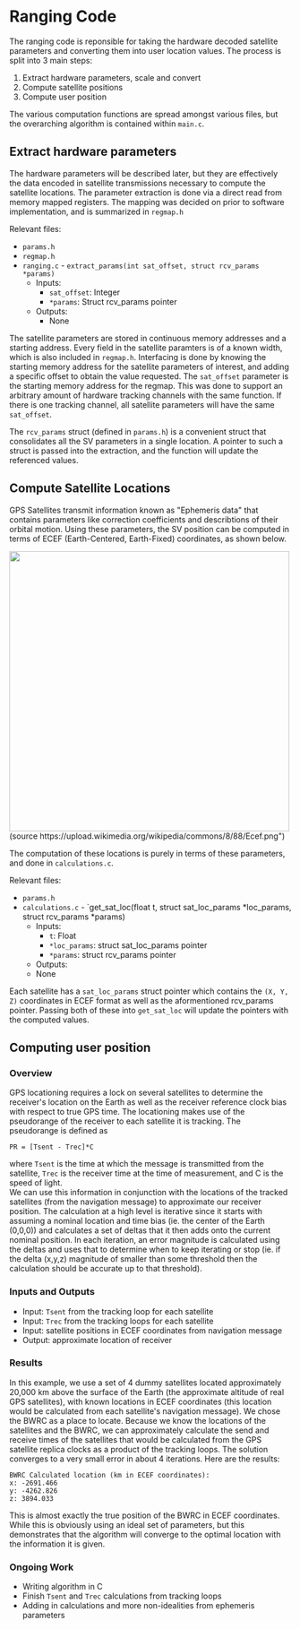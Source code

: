 # Ranging Code

The ranging code is reponsible for taking the hardware decoded satellite parameters and converting them into user location values. The process is split into 3 main steps:

1. Extract hardware parameters, scale and convert
2. Compute satellite positions
3. Compute user position

The various computation functions are spread amongst various files, but the overarching algorithm is contained within `main.c`.

## Extract hardware parameters
The hardware parameters will be described later, but they are effectively the data encoded in satellite transmissions necessary to compute the satellite locations.
The parameter extraction is done via a direct read from memory mapped registers. The mapping was decided on prior to software implementation, and is summarized in `regmap.h`

Relevant files:
* `params.h`
* `regmap.h`
* `ranging.c` - `extract_params(int sat_offset, struct rcv_params *params)`
  * Inputs:
      * `sat_offset`: Integer
      * `*params`: Struct rcv_params pointer
  * Outputs:
    * None

The satellite parameters are stored in continuous memory addresses and a starting address. 
Every field in the satellite paramters is of a known width, which is also included in `regmap.h`.
Interfacing is done by knowing the starting memory address for the satellite parameters of interest, and adding a specific offset to obtain the value requested.
The `sat_offset` parameter is the starting memory address for the regmap. This was done to support an arbitrary amount of hardware tracking channels with the same function.
If there is one tracking channel, all satellite parameters will have the same `sat_offset`.

The `rcv_params` struct (defined in `params.h`) is a convenient struct that consolidates all the SV parameters in a single location. A pointer to such a struct is 
passed into the extraction, and the function will update the referenced values.

## Compute Satellite Locations

GPS Satellites transmit information known as "Ephemeris data" that contains parameters like correction coefficients and describtions of their orbital motion.
Using these parameters, the SV position can be computed in terms of ECEF (Earth-Centered, Earth-Fixed) coordinates, as shown below.

<img src="https://upload.wikimedia.org/wikipedia/commons/8/88/Ecef.png" width="500" height="500" />
(source https://upload.wikimedia.org/wikipedia/commons/8/88/Ecef.png")

The computation of these locations is purely in terms of these parameters, and done in `calculations.c`. 

Relevant files:
* `params.h`
* `calculations.c` - `get_sat_loc(float t, struct sat_loc_params *loc_params, struct rcv_params *params)
   * Inputs:
     * `t`: Float
     * `*loc_params`: struct sat_loc_params pointer
     * `*params`: struct rcv_params pointer
   * Outputs:
    * None
    
Each satellite has a `sat_loc_params` struct pointer which contains the `(X, Y, Z)` coordinates in ECEF format as well as the aformentioned rcv_params pointer.
Passing both of these into `get_sat_loc` will update the pointers with the computed values.

## Computing user position

### Overview
GPS locationing requires a lock on several satellites to determine the receiver's location on the Earth as well as the receiver reference clock bias with respect to true GPS time.  The locationing makes use of the pseudorange of the receiver to each satellite it is tracking.  The pseudorange is defined as
```
PR = [Tsent - Trec]*C
``` 
where `Tsent` is the time at which the message is transmitted from the satellite, `Trec` is the receiver time at the time of measurement, and C is the speed of light.  
We can use this information in conjunction with the locations of the tracked satellites (from the navigation message) to approximate our receiver position.  The calculation at a high level is iterative since it starts with assuming a nominal location and time bias (ie. the center of the Earth (0,0,0)) and calculates a set of deltas that it then adds onto the current nominal position.  In each iteration, an error magnitude is calculated using the deltas and uses that to determine when to keep iterating or stop (ie. if the delta (x,y,z) magnitude of smaller than some threshold then the calculation should be accurate up to that threshold). 

### Inputs and Outputs
* Input: `Tsent` from the tracking loop for each satellite
* Input: `Trec` from the tracking loops for each satellite
* Input: satellite positions in ECEF coordinates from navigation message
* Output: approximate location of receiver

### Results
In this example, we use a set of 4 dummy satellites located approximately 20,000 km above the surface of the Earth (the approximate altitude of real GPS satellites), with known locations in ECEF coordinates (this location would be calculated from each satellite's navigation message).  We chose the BWRC as a place to locate.  Because we know the locations of the satellites and the BWRC, we can approximately calculate the send and receive times of the satellites that would be calculated from the GPS satellite replica clocks as a product of the tracking loops.
The solution converges to a very small error in about 4 iterations.  Here are the results:
```
BWRC Calculated location (km in ECEF coordinates):
x: -2691.466
y: -4262.826
z: 3894.033
```
This is almost exactly the true position of the BWRC in ECEF coordinates.  While this is obviously using an ideal set of parameters, but this demonstrates that the algorithm will converge to the optimal location with the information it is given.

### Ongoing Work 
* Writing algorithm in C
* Finish `Tsent` and `Trec` calculations from tracking loops
* Adding in calculations and more non-idealities from ephemeris parameters
